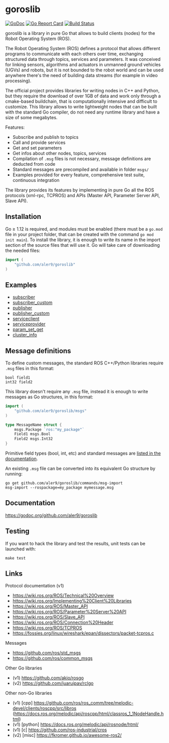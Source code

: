 
# goroslib

[![GoDoc](https://godoc.org/github.com/aler9/goroslib?status.svg)](https://godoc.org/github.com/aler9/goroslib)
[![Go Report Card](https://goreportcard.com/badge/github.com/aler9/goroslib)](https://goreportcard.com/report/github.com/aler9/goroslib)
[![Build Status](https://travis-ci.org/aler9/goroslib.svg?branch=master)](https://travis-ci.org/aler9/goroslib)

goroslib is a library in pure Go that allows to build clients (nodes) for the Robot Operating System (ROS).

The Robot Operating System (ROS) defines a protocol that allows different programs to communicate with each others over time, exchanging structured data through topics, services and parameters. It was conceived for linking sensors, algorithms and actuators in unmanned ground vehicles (UGVs) and robots, but it is not bounded to the robot world and can be used anywhere there's the need of building data streams (for example in video processing).

The official project provides libraries for writing nodes in C++ and Python, but they require the download of over 1GB of data and work only through a cmake-based buildchain, that is computationally intensive and difficult to customize. This library allows to write lightweight nodes that can be built with the standard Go compiler, do not need any runtime library and have a size of some megabytes.

Features:
* Subscribe and publish to topics
* Call and provide services
* Get and set parameters
* Get infos about other nodes, topics, services
* Compilation of `.msg` files is not necessary, message definitions are deducted from code
* Standard messages are precompiled and available in folder `msgs/`
* Examples provided for every feature, comprehensive test suite, continuous integration

The library provides its features by implementing in pure Go all the ROS protocols (xml-rpc, TCPROS) and APIs (Master API, Parameter Server API, Slave API).

## Installation

Go &ge; 1.12 is required, and modules must be enabled (there must be a `go.mod` file in your project folder, that can be created with the command `go mod init main`). To install the library, it is enough to write its name in the import section of the source files that will use it. Go will take care of downloading the needed files:
```go
import (
    "github.com/aler9/goroslib"
)
```

## Examples

* [subscriber](examples/subscriber.go)
* [subscriber_custom](examples/subscriber_custom.go)
* [publisher](examples/publisher.go)
* [publisher_custom](examples/publisher_custom.go)
* [serviceclient](examples/serviceclient.go)
* [serviceprovider](examples/serviceprovider.go)
* [param_set_get](examples/param_set_get.go)
* [cluster_info](examples/cluster_info.go)

## Message definitions

To define custom messages, the standard ROS C++/Python libraries require `.msg` files in this format:
```
bool field1
int32 field2
```

This library doesn't require any `.msg` file, instead it is enough to write messages as Go structures, in this format:
```go
import (
    "github.com/aler9/goroslib/msgs"
)

type MessageName struct {
    msgs.Package `ros:"my_package"`
    Field1 msgs.Bool
    Field2 msgs.Int32
}
```

Primitive field types (bool, int, etc) and standard messages are [listed in the documentation](https://godoc.org/github.com/aler9/goroslib/msgs).

An existing `.msg` file can be converted into its equivalent Go structure by running:
```
go get github.com/aler9/goroslib/commands/msg-import
msg-import --rospackage=my_package mymessage.msg
```

## Documentation

https://godoc.org/github.com/aler9/goroslib

## Testing

If you want to hack the library and test the results, unit tests can be launched with:

```
make test
```

## Links

Protocol documentation (v1)
* https://wiki.ros.org/ROS/Technical%20Overview
* https://wiki.ros.org/Implementing%20Client%20Libraries
* https://wiki.ros.org/ROS/Master_API
* https://wiki.ros.org/ROS/Parameter%20Server%20API
* https://wiki.ros.org/ROS/Slave_API
* https://wiki.ros.org/ROS/Connection%20Header
* https://wiki.ros.org/ROS/TCPROS
* https://fossies.org/linux/wireshark/epan/dissectors/packet-tcpros.c

Messages
* https://github.com/ros/std_msgs
* https://github.com/ros/common_msgs

Other Go libraries
* (v1) https://github.com/akio/rosgo
* (v2) https://github.com/juaruipav/rclgo

Other non-Go libraries
* (v1) [cpp] https://github.com/ros/ros_comm/tree/melodic-devel/clients/roscpp/src/libros (https://docs.ros.org/melodic/api/roscpp/html/classros_1_1NodeHandle.html)
* (v1) [python] https://docs.ros.org/melodic/api/rosnode/html/
* (v1) [c] https://github.com/ros-industrial/cros
* (v2) [misc] https://fkromer.github.io/awesome-ros2/
